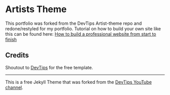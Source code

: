 # Artists Theme

This portfolio was forked from the DevTips Artist-theme repo and redone/restyled for my portfolio. Tutorial on how to build your own site like this can be found here: [How to build a professional website from start to finish](https://www.youtube.com/playlist?list=PLqGj3iMvMa4KQZUkRjfwMmTq_f1fbxerI)




## Credits

Shoutout to [DevTips](https://github.com/DevTips/Artists-Theme) for the free template.






---


This is a free Jekyll Theme that was forked from the [DevTips YouTube channel](http://youtube.com/devtipsfordesigners).
